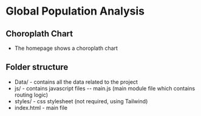 # Global Population Analysis

## Choroplath Chart
- The homepage shows a choroplath chart

## Folder structure
- Data/ - contains all the data related to the project
- js/ - contains javascript files
    -- main.js (main module file which contains routing logic)  
- styles/ - css stylesheet (not required, using Tailwind)
- index.html - main file